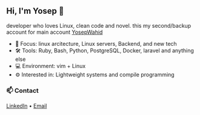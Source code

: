## Hi, I'm Yosep 👋  
developer who loves Linux, clean code and novel. this my second/backup account
for main account  [YosepWahid](https://github.com/YosepWahid)

- 🧠 Focus: linux arcitecture, Linux servers, Backend, and new tech 
- 🛠️ Tools: Ruby, Bash, Python, PostgreSQL, Docker, laravel and anything else
- 💻 Environment: vim + Linux
- ⚙️  Interested in: Lightweight systems and compile programming

### 📫 Contact
[LinkedIn](https://id.linkedin.com/in/yosep-wahid-67a514275) • [Email](mailto:yosep2377@gmail.com)

